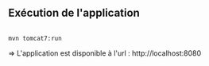 ## Exécution de l'application

```

mvn tomcat7:run
```

=> L'application est disponible à l'url : http://localhost:8080